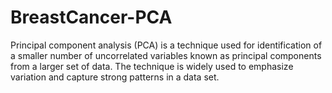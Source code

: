 # BreastCancer-PCA
Principal component analysis (PCA) is a technique used for identification of a smaller number of uncorrelated variables known as principal components from a larger set of data. The technique is widely used to emphasize variation and capture strong patterns in a data set. 
